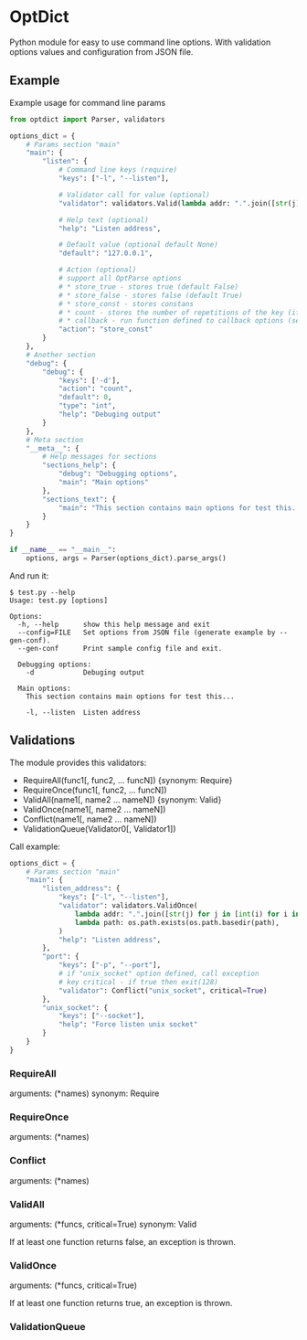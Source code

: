 OptDict
=======

Python module for easy to use command line options. With validation options values and configuration from JSON file.

## Example

Example usage for command line params
```python
from optdict import Parser, validators

options_dict = {
    # Params section "main"
    "main": {
        "listen": {
            # Command line keys (require)
            "keys": ["-l", "--listen"],

            # Validator call for value (optional)
            "validator": validators.Valid(lambda addr: ".".join([str(j) for j in [int(i) for i in addr.split(".")] if j >=0 and j<256]) == addr)

            # Help text (optional)
            "help": "Listen address",

            # Default value (optional default None)
            "default": "127.0.0.1",

            # Action (optional)
            # support all OptParse options
            # * store_true - stores true (default False)
            # * store_false - stores false (default True)
            # * store_const - stores constans
            # * count - stores the number of repetitions of the key (if only key is single symbol)
            # * callback - run function defined to callback options (see OptParse docs)
            "action": "store_const"
        }
    },
    # Another section
    "debug": {
        "debug": {
            "keys": ['-d'],
            "action": "count",
            "default": 0,
            "type": "int",
            "help": "Debuging output"
        }
    },
    # Meta section
    "__meta__": {
        # Help messages for sections
        "sections_help": {
            "debug": "Debugging options",
            "main": "Main options"
        },
        "sections_text": {
            "main": "This section contains main options for test this..."
        }
    }
}

if __name__ == "__main__":
    options, args = Parser(options_dict).parse_args()
```

And run it:

    $ test.py --help
    Usage: test.py [options]

    Options:
      -h, --help      show this help message and exit
      --config=FILE   Set options from JSON file (generate example by --gen-conf).
      --gen-conf      Print sample config file and exit.

      Debugging options:
        -d            Debuging output

      Main options:
        This section contains main options for test this...

        -l, --listen  Listen address

## Validations

The module provides this validators:
* RequireAll(func1[, func2, ... funcN]) {synonym: Require}
* RequireOnce(func1[, func2, ... funcN])
* ValidAll(name1[, name2 ... nameN]) {synonym: Valid}
* ValidOnce(name1[, name2 ... nameN])
* Conflict(name1[, name2 ... nameN])
* ValidationQueue(Validator0[, Validator1])

Call example:

```python
options_dict = {
    # Params section "main"
    "main": {
        "listen_address": {
            "keys": ["-l", "--listen"],
            "validator": validators.ValidOnce(
                lambda addr: ".".join([str(j) for j in [int(i) for i in addr.split(".")] if j >=0 and j<256]) == addr,
                lambda path: os.path.exists(os.path.basedir(path),
            )
            "help": "Listen address",
        },
        "port": {
            "keys": ["-p", "--port"],
            # if "unix_socket" option defined, call exception
            # key critical - if true then exit(128)
            "validator": Conflict("unix_socket", critical=True)
        },
        "unix_socket": {
            "keys": ["--socket"],
            "help": "Force listen unix socket"
        }
    }
}
```

### RequireAll
arguments: (*names)
synonym: Require

### RequireOnce
arguments: (*names)

### Conflict
arguments: (*names)

### ValidAll
arguments: (*funcs, critical=True)
synonym: Valid

If at least one function returns false, an exception is thrown.

### ValidOnce
arguments: (*funcs, critical=True)

If at least one function returns true, an exception is thrown.

### ValidationQueue
